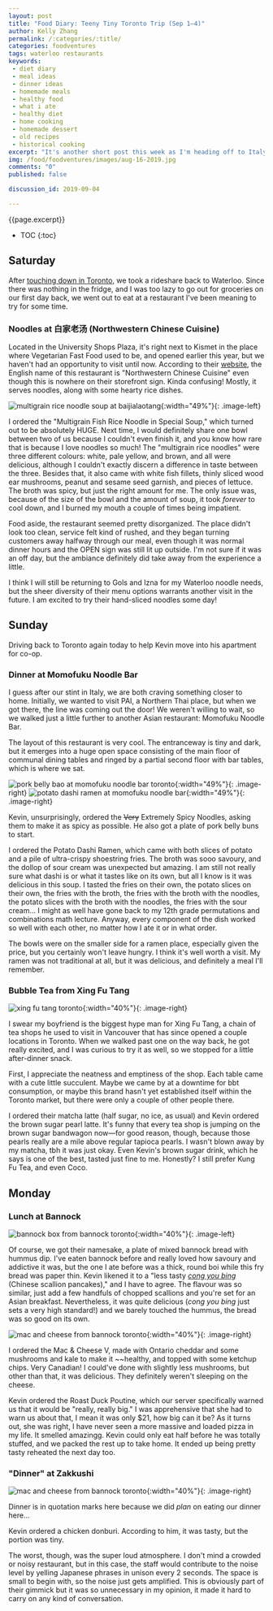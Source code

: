 ```yaml
---
layout: post
title: "Food Diary: Teeny Tiny Toronto Trip (Sep 1–4)"
author: Kelly Zhang
permalink: /:categories/:title/
categories: foodventures
tags: waterloo restaurants
keywords:
 - diet diary
 - meal ideas
 - dinner ideas
 - homemade meals
 - healthy food
 - what i ate
 - healthy diet
 - home cooking
 - homemade dessert
 - old recipes
 - historical cooking
excerpt: "It's another short post this week as I'm heading off to Italy on Friday. This week has been less than healthy because I've been a bit preoccupied with exams, and I've had no motivation to cook."
img: /food/foodventures/images/aug-16-2019.jpg
comments: "0"
published: false

discussion_id: 2019-09-04

---
```


{{page.excerpt}}

* TOC
{:toc}

## Saturday

After [touching down in Toronto](/food/foodventures/what-i-ate-north-italy-edition-venice/#lunch-on-air-canada-rouge), we took a rideshare back to Waterloo. Since there was nothing in the fridge, and I was too lazy to go out for groceries on our first day back, we went out to eat at a restaurant I've been meaning to try for some time.

### Noodles at 白家老汤 (Northwestern Chinese Cuisine)

Located in the University Shops Plaza, it's right next to Kismet in the place where Vegetarian Fast Food used to be, and opened earlier this year, but we haven't had an opportunity to visit until now. According to their [website](http://baijialaotang.com/), the English name of this restaurant is "Northwestern Chinese Cuisine" even though this is nowhere on their storefront sign. Kinda confusing! Mostly, it serves noodles, along with some hearty rice dishes.

![multigrain rice noodle soup at baijialaotang](/food/diary/images/baijialaotang.jpg){:width="49%"}{: .image-left}

I ordered the "Multigrain Fish Rice Noodle in Special Soup," which turned out to be absolutely HUGE. Next time, I would definitely share one bowl between two of us because I couldn't even finish it, and you know how rare that is because I love noodles so much! The "multigrain rice noodles" were three different colours: white, pale yellow, and brown, and all were delicious, although I couldn't exactly discern a difference in taste between the three. Besides that, it also came with white fish fillets, thinly sliced wood ear mushrooms, peanut and sesame seed garnish, and pieces of lettuce. The broth was spicy, but just the right amount for me. The only issue was, because of the size of the bowl and the amount of soup, it took *forever* to cool down, and I burned my mouth a couple of times being impatient.

Food aside, the restaurant seemed pretty disorganized. The place didn't look too clean, service felt kind of rushed, and they began turning customers away halfway through our meal, even though it was normal dinner hours and the OPEN sign was still lit up outside. I'm not sure if it was an off day, but the ambiance definitely did take away from the experience a little.

I think I will still be returning to Gols and Izna for my Waterloo noodle needs, but the sheer diversity of their menu options warrants another visit in the future. I am excited to try their hand-sliced noodles some day!

## Sunday

Driving back to Toronto again today to help Kevin move into his apartment for co-op.

### Dinner at Momofuku Noodle Bar

I guess after our stint in Italy, we are both craving something closer to home. Initially, we wanted to visit PAI, a Northern Thai place, but when we got there, the line was coming out the door! We weren't willing to wait, so we walked just a little further to another Asian restaurant: Momofuku Noodle Bar.

The layout of this restaurant is very cool. The entranceway is tiny and dark, but it emerges into a huge open space consisting of the main floor of communal dining tables and ringed by a partial second floor with bar tables, which is where we sat.

![pork belly bao at momofuku noodle bar toronto](/food/diary/images/momofuku-bao.jpg){:width="49%"}{: .image-right} ![potato dashi ramen at momofuku noodle bar](/food/diary/images/momofuku-ramen.jpg){:width="49%"}{: .image-right}

Kevin, unsurprisingly, ordered the ~~Very~~ Extremely Spicy Noodles, asking them to make it as spicy as possible. He also got a plate of pork belly buns to start.

I ordered the Potato Dashi Ramen, which came with both slices of potato and a pile of ultra-crispy shoestring fries. The broth was sooo savoury, and the dollop of sour cream was unexpected but amazing. I am still not really sure what dashi is or what it tastes like on its own, but all I know is it was delicious in this soup. I tasted the fries on their own, the potato slices on their own, the fries with the broth, the fries with the broth with the noodles, the potato slices with the broth with the noodles, the fries with the sour cream... I might as well have gone back to my 12th grade permutations and combinations math lecture. Anyway, every component of the dish worked so well with each other, no matter how I ate it or in what order.

The bowls were on the smaller side for a ramen place, especially given the price, but you certainly won't leave hungry. I think it's well worth a visit. My ramen was not traditional at all, but it was delicious, and definitely a meal I'll remember.

### Bubble Tea from Xing Fu Tang

![xing fu tang toronto](/food/diary/images/xingfutang.jpg){:width="40%"}{: .image-right}

I swear my boyfriend is the biggest hype man for Xing Fu Tang, a chain of tea shops he used to visit in Vancouver that has since opened a couple locations in Toronto. When we walked past one on the way back, he got really excited, and I was curious to try it as well, so we stopped for a little after-dinner snack.

First, I appreciate the neatness and emptiness of the shop. Each table came with a cute little succulent. Maybe we came by at a downtime for bbt consumption, or maybe this brand hasn't yet established itself within the Toronto market, but there were only a couple of other people there.

I ordered their matcha latte (half sugar, no ice, as usual) and Kevin ordered the brown sugar pearl latte. It's funny that every tea shop is jumping on the brown sugar bandwagon now—for good reason, though, because those pearls really are a mile above regular tapioca pearls. I wasn't blown away by my matcha, tbh it was just okay. Even Kevin's brown sugar drink, which he says is one of the best, tasted just fine to me. Honestly? I still prefer Kung Fu Tea, and even Coco.

## Monday

### Lunch at Bannock

![bannock box from bannock toronto](/food/diary/images/bannock-bread.jpg){:width="40%"}{: .image-left}

Of course, we got their namesake, a plate of mixed bannock bread with hummus dip. I've eaten bannock before and really loved how savoury and addictive it was, but the one I ate before was a thick, round boi while this fry bread was paper thin. Kevin likened it to a "less tasty *[cong you bing](/food/foodventures/what-i-ate-jul-29-aug-4/#scallion-pancakes)* (Chinese scallion pancakes)," and I have to agree. The flavour was so similar, just add a few handfuls of chopped scallions and you're set for an Asian breakfast. Nevertheless, it was quite delicious (*cong you bing* just sets a very high standard!) and we barely touched the hummus, the bread was so good on its own.

![mac and cheese from bannock toronto](/food/diary/images/bannock-mac-n-cheese.jpg){:width="40%"}{: .image-right}

I ordered the Mac & Cheese V, made with Ontario cheddar and some mushrooms and kale to make it ~~healthy, and topped with some ketchup chips. Very Canadian! I could've done with slightly less mushrooms, but other than that, it was delicious. They definitely weren't sleeping on the cheese.

Kevin ordered the Roast Duck Poutine, which our server specifically warned us that it would be "really, really big." I was apprehensive that she had to warn us about that, I mean it was only $21, how big can it be? As it turns out, she was right, I have never seen a more massive and loaded pizza in my life. It smelled amazingg. Kevin could only eat half before he was totally stuffed, and we packed the rest up to take home. It ended up being pretty tasty reheated the next day too.

### "Dinner" at Zakkushi

![mac and cheese from bannock toronto](/food/diary/images/zakkushi-tofu-hamachi.jpg){:width="40%"}{: .image-right}

Dinner is in quotation marks here because we did *plan* on eating our dinner here...

Kevin ordered a chicken donburi. According to him, it was tasty, but the portion was tiny.

The worst, though, was the super loud atmosphere. I don't mind a crowded or noisy restaurant, but in this case, the staff would contribute to the noise level by yelling Japanese phrases in unison every 2 seconds. The space is small to begin with, so the noise just gets amplified. This is obviously part of their gimmick but it was so unnecessary in my opinion, it made it hard to carry on any kind of conversation.

